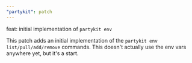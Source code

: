 ```yaml
---
"partykit": patch
---
```


feat: initial implementation of `partykit env`

This patch adds an initial implementation of the `partykit env list/pull/add/remove` commands. This doesn't actually use the env vars anywhere yet, but it's a start.
